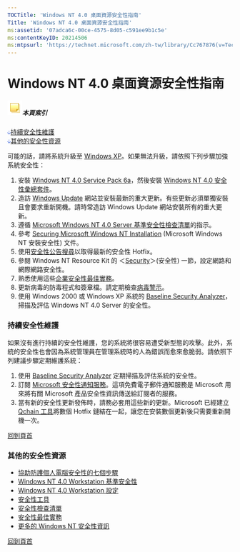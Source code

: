 ```yaml
---
TOCTitle: 'Windows NT 4.0 桌面資源安全性指南'
Title: 'Windows NT 4.0 桌面資源安全性指南'
ms:assetid: '07adca6c-00ce-4575-8d05-c591ee9b1c5e'
ms:contentKeyID: 20214506
ms:mtpsurl: 'https://technet.microsoft.com/zh-tw/library/Cc767876(v=TechNet.10)'
---
```


Windows NT 4.0 桌面資源安全性指南
=================================

##### ![](images/Cc767876.community-sm(zh-tw,TechNet.10).gif)本頁索引

![](images/Cc767876.arrow_px_down(zh-tw,TechNet.10).gif)[持續安全性維護](#abcd)  
![](images/Cc767876.arrow_px_down(zh-tw,TechNet.10).gif)[其他的安全性資源](#efgh)

可能的話，請將系統升級至 [Windows XP](http://www.microsoft.com/taiwan/windowsxp/)。如果無法升級，請依照下列步驟加強系統安全性：

1.  安裝 [Windows NT 4.0 Service Pack 6a](http://www.microsoft.com/ntserver/nts/downloads/recommended/sp6/allsp6.asp?sd=gn&ln=en-us&gssnb=1)，然後安裝 [Windows NT 4.0 安全性彙總套件](http://www.microsoft.com/ntserver/sp6asrp.asp)。
2.  造訪 [Windows Update](http://windowsupdate.microsoft.com/) 網站並安裝最新的重大更新。有些更新必須單獨安裝且會要求重新開機。請時常造訪 Windows Update 網站安裝所有的重大更新。
3.  遵循 [Microsoft Windows NT 4.0 Server 基準安全性檢查清單](http://www.microsoft.com/technet/security/chklist/nt4svrcl.mspx)的指示。
4.  參考 [Securing Microsoft Windows NT Installation](http://www.microsoft.com/ntserver/techresources/security/secure_ntinstall.asp) (Microsoft Windows NT 安裝安全性) 文件。
5.  使用[安全性公告搜尋](http://www.microsoft.com/technet/security/current.asp?productid=54)以取得最新的安全性 Hotfix。
6.  參閱 Windows NT Resource Kit 的 ＜[Security](http://www.microsoft.com/resources/documentation/windowsnt/4/workstation/reskit/en-us/security.mspx)＞(安全性) 一節，設定網路和網際網路安全性。
7.  熟悉使用這些[企業安全性最佳實務](http://www.microsoft.com/technet/archive/security/bestprac/bpent/bpentsec.mspx)。
8.  更新病毒的防毒程式和簽章檔。請定期檢查[病毒警示](http://www.microsoft.com/technet/security/alerts/default.mspx)。
9.  使用 Windows 2000 或 Windows XP 系統的 [Baseline Security Analyzer](http://www.microsoft.com/taiwan/technet/security/tools/mbsaqa.aspx)，掃描及評估 Windows NT 4.0 Server 的安全性。

### 持續安全性維護

如果沒有進行持續的安全性維護，您的系統將很容易遭受新型態的攻擊。此外，系統的安全性也會因為系統管理員在管理系統時的人為錯誤而愈來愈脆弱。請依照下列建議步驟定期維護系統：

1.  使用 [Baseline Security Analyzer](http://www.microsoft.com/taiwan/technet/security/tools/mbsaqa.aspx) 定期掃描及評估系統的安全性。
2.  訂閱 [Microsoft 安全性通知服務](http://www.microsoft.com/technet/security/bulletin/notify.mspx)。這項免費電子郵件通知服務是 Microsoft 用來將有關 Microsoft 產品安全性資訊傳送給訂閱者的服務。
3.  當有新的安全性更新發佈時，請務必套用這些新的更新。Microsoft 已經建立 [Qchain 工具](https://www.microsoft.com/download/details.aspx?displaylang=en&familyid=a85c9cfa-e84c-4723-9c28-f66859060f5d)將數個 Hotfix 鏈結在一起，讓您在安裝數個更新後只需要重新開機一次。

[](#mainsection)[回到頁首](#mainsection)

### 其他的安全性資源

-   [協助防護個人電腦安全性的七個步驟](http://www.microsoft.com/taiwan/security/protect/)
-   [Windows NT 4.0 Workstation 基準安全性](http://www.microsoft.com/technet/security/chklist/nt4wscl.mspx)
-   [Windows NT 4.0 Workstation 設定](http://www.microsoft.com/technet/security/chklist/wrkstchk.mspx)
-   [安全性工具](http://www.microsoft.com/technet/security/tools/default.mspx)
-   [安全性檢查清單](http://www.microsoft.com/technet/security/chklist/default.mspx)
-   [安全性最佳實務](http://www.microsoft.com/taiwan/security/guidance/default.mspx)
-   [更多的 Windows NT 安全性資訊](http://www.microsoft.com/taiwan/security/guidance/default.mspx)

[](#mainsection)[回到頁首](#mainsection)
